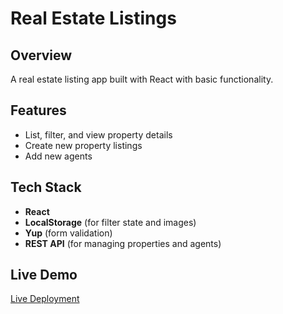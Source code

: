 # Real Estate Listings

## Overview
A real estate listing app built with React with basic functionality.

## Features
- List, filter, and view property details
- Create new property listings
- Add new agents

## Tech Stack
- **React**
- **LocalStorage** (for filter state and images)
- **Yup** (form validation)
- **REST API** (for managing properties and agents)

## Live Demo
[Live Deployment](https://sebuamari.github.io/real-estate-manager/)